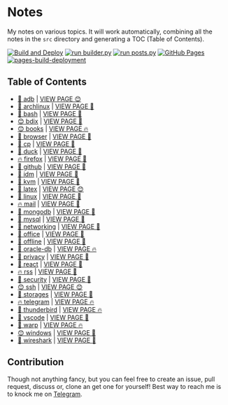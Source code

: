# Notes

My notes on various topics. It will work automatically, combining all the notes in the `src` directory and generating a TOC (Table of Contents).

[![Build and Deploy](https://github.com/SharafatKarim/notes/actions/workflows/action.yml/badge.svg)](https://github.com/SharafatKarim/notes/actions/workflows/action.yml)
[![run builder.py](https://github.com/SharafatKarim/notes/actions/workflows/action.yml/badge.svg)](https://github.com/SharafatKarim/notes/actions/workflows/action.yml)
[![run posts.py](https://github.com/SharafatKarim/notes/actions/workflows/posts.yml/badge.svg)](https://github.com/SharafatKarim/notes/actions/workflows/posts.yml)
[![GitHub Pages](https://github.com/SharafatKarim/notes/actions/workflows/gh-pages.yml/badge.svg)](https://github.com/SharafatKarim/notes/actions/workflows/gh-pages.yml)
[![pages-build-deployment](https://github.com/SharafatKarim/notes/actions/workflows/pages/pages-build-deployment/badge.svg)](https://github.com/SharafatKarim/notes/actions/workflows/pages/pages-build-deployment)


## Table of Contents

- [🤖 adb](src/adb.md) | <a href='https://sharafat.is-a.dev/notes/adb' target='_blank'>VIEW PAGE 😊</a>
- [🌈 archlinux](src/archlinux.md) | <a href='https://sharafat.is-a.dev/notes/archlinux' target='_blank'>VIEW PAGE 🌈</a>
- [🎉 bash](src/bash.md) | <a href='https://sharafat.is-a.dev/notes/bash' target='_blank'>VIEW PAGE 🎸</a>
- [😊 bdix](src/bdix.md) | <a href='https://sharafat.is-a.dev/notes/bdix' target='_blank'>VIEW PAGE 🤖</a>
- [😊 books](src/books.md) | <a href='https://sharafat.is-a.dev/notes/books' target='_blank'>VIEW PAGE 🔥</a>
- [🍕 browser](src/browser.md) | <a href='https://sharafat.is-a.dev/notes/browser' target='_blank'>VIEW PAGE 🎉</a>
- [🎉 cp](src/cp.md) | <a href='https://sharafat.is-a.dev/notes/cp' target='_blank'>VIEW PAGE 🌟</a>
- [🚀 duck](src/duck.md) | <a href='https://sharafat.is-a.dev/notes/duck' target='_blank'>VIEW PAGE 🎉</a>
- [🔥 firefox](src/firefox.md) | <a href='https://sharafat.is-a.dev/notes/firefox' target='_blank'>VIEW PAGE 🤖</a>
- [👾 github](src/github.md) | <a href='https://sharafat.is-a.dev/notes/github' target='_blank'>VIEW PAGE 🤖</a>
- [🌈 idm](src/idm.md) | <a href='https://sharafat.is-a.dev/notes/idm' target='_blank'>VIEW PAGE 🍕</a>
- [🌈 kvm](src/kvm.md) | <a href='https://sharafat.is-a.dev/notes/kvm' target='_blank'>VIEW PAGE 🤖</a>
- [🎉 latex](src/latex.md) | <a href='https://sharafat.is-a.dev/notes/latex' target='_blank'>VIEW PAGE 😊</a>
- [🌈 linux](src/linux.md) | <a href='https://sharafat.is-a.dev/notes/linux' target='_blank'>VIEW PAGE 🌈</a>
- [🔥 mail](src/mail.md) | <a href='https://sharafat.is-a.dev/notes/mail' target='_blank'>VIEW PAGE 🍕</a>
- [🌟 mongodb](src/mongodb.md) | <a href='https://sharafat.is-a.dev/notes/mongodb' target='_blank'>VIEW PAGE 👾</a>
- [🚀 mysql](src/mysql.md) | <a href='https://sharafat.is-a.dev/notes/mysql' target='_blank'>VIEW PAGE 🎉</a>
- [🎉 networking](src/networking.md) | <a href='https://sharafat.is-a.dev/notes/networking' target='_blank'>VIEW PAGE 🚀</a>
- [🌟 office](src/office.md) | <a href='https://sharafat.is-a.dev/notes/office' target='_blank'>VIEW PAGE 🌟</a>
- [🌈 offline](src/offline.md) | <a href='https://sharafat.is-a.dev/notes/offline' target='_blank'>VIEW PAGE 🌟</a>
- [🤖 oracle-db](src/oracle-db.md) | <a href='https://sharafat.is-a.dev/notes/oracle-db' target='_blank'>VIEW PAGE 🔥</a>
- [🍕 privacy](src/privacy.md) | <a href='https://sharafat.is-a.dev/notes/privacy' target='_blank'>VIEW PAGE 🚀</a>
- [🌟 react](src/react.md) | <a href='https://sharafat.is-a.dev/notes/react' target='_blank'>VIEW PAGE 🎉</a>
- [🔥 rss](src/rss.md) | <a href='https://sharafat.is-a.dev/notes/rss' target='_blank'>VIEW PAGE 👾</a>
- [🌈 security](src/security.md) | <a href='https://sharafat.is-a.dev/notes/security' target='_blank'>VIEW PAGE 🍕</a>
- [😊 ssh](src/ssh.md) | <a href='https://sharafat.is-a.dev/notes/ssh' target='_blank'>VIEW PAGE 😊</a>
- [🍕 storages](src/storages.md) | <a href='https://sharafat.is-a.dev/notes/storages' target='_blank'>VIEW PAGE 🎉</a>
- [🔥 telegram](src/telegram.md) | <a href='https://sharafat.is-a.dev/notes/telegram' target='_blank'>VIEW PAGE 🔥</a>
- [👾 thunderbird](src/thunderbird.md) | <a href='https://sharafat.is-a.dev/notes/thunderbird' target='_blank'>VIEW PAGE 🔥</a>
- [🌟 vscode](src/vscode.md) | <a href='https://sharafat.is-a.dev/notes/vscode' target='_blank'>VIEW PAGE 🚀</a>
- [🍕 warp](src/warp.md) | <a href='https://sharafat.is-a.dev/notes/warp' target='_blank'>VIEW PAGE 🔥</a>
- [😊 windows](src/windows.md) | <a href='https://sharafat.is-a.dev/notes/windows' target='_blank'>VIEW PAGE 🎉</a>
- [🌈 wireshark](src/wireshark.md) | <a href='https://sharafat.is-a.dev/notes/wireshark' target='_blank'>VIEW PAGE 👾</a>

## Contribution

Though not anything fancy, but you can feel free to create an issue, pull request, discuss or, clone an get one for yourself!
Best way to reach me is to knock me on [Telegram](https://t.me/SharafatKarim).

